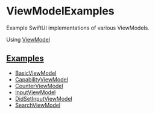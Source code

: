 # ViewModelExamples

Example SwiftUI implementations of various ViewModels.

Using [ViewModel](https://github.com/0xOpenBytes/ViewModel)

## [Examples](https://github.com/0xOpenBytes/ViewModelExamples/tree/main/Sources/ViewModelExamples)

- [BasicViewModel](https://github.com/0xOpenBytes/ViewModelExamples/blob/main/Sources/ViewModelExamples/BasicViewModel.swift)
- [CapabilityViewModel](https://github.com/0xOpenBytes/ViewModelExamples/blob/main/Sources/ViewModelExamples/CapabilityViewModel.swift)
- [CounterViewModel](https://github.com/0xOpenBytes/ViewModelExamples/blob/main/Sources/ViewModelExamples/CounterViewModel.swift)
- [InputViewModel](https://github.com/0xOpenBytes/ViewModelExamples/blob/main/Sources/ViewModelExamples/InputViewModel.swift)
- [DidSetInputViewModel](https://github.com/0xOpenBytes/ViewModelExamples/blob/main/Sources/ViewModelExamples/DidSetInputViewModel.swift)
- [SearchViewModel](https://github.com/0xOpenBytes/ViewModelExamples/blob/main/Sources/ViewModelExamples/SearchViewModel.swift)
